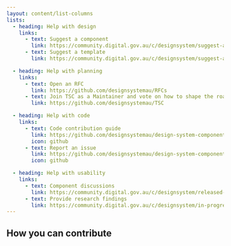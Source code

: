 ```yaml
---
layout: content/list-columns
lists:
  - heading: Help with design
    links:
      - text: Suggest a component
        link: https://community.digital.gov.au/c/designsystem/suggest-a-component
      - text: Suggest a template
        link: https://community.digital.gov.au/c/designsystem/suggest-a-template

  - heading: Help with planning
    links:
      - text: Open an RFC
        link: https://github.com/designsystemau/RFCs
      - text: Join TSC as a Maintainer and vote on how to shape the roadmap 
        link: https://github.com/designsystemau/TSC

  - heading: Help with code
    links:
      - text: Code contribution guide
        link: https://github.com/designsystemau/design-system-components/blob/master/CONTRIBUTING.md
        icon: github
      - text: Report an issue
        link: https://github.com/designsystemau/design-system-components/issues
        icon: github

  - heading: Help with usability
    links:
      - text: Component discussions
        link: https://community.digital.gov.au/c/designsystem/released-components
      - text: Provide research findings
        link: https://community.digital.gov.au/c/designsystem/in-progress-components
---
```


## How you can contribute
